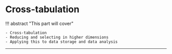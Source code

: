 # Cross-tabulation

!!! abstract "This part will cover"
    
    - Cross-tabulation
    - Reducing and selecting in higher dimensions
    - Applying this to data storage and data analysis

---
